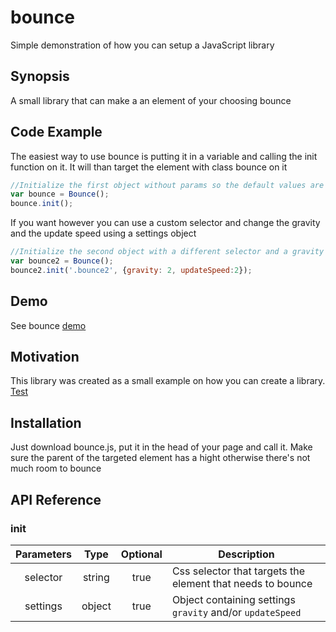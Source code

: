 # bounce
Simple demonstration of how you can setup a JavaScript library
## Synopsis

A small library that can make a an element of your choosing bounce

## Code Example

The easiest way to use bounce is putting it in a variable and calling the init function on it. It will than target the element with class bounce on it
```javascript
//Initialize the first object without params so the default values are used
var bounce = Bounce();
bounce.init();
```

If you want however you can use a custom selector and change the gravity and the update speed using a settings object
```javascript
//Initialize the second object with a different selector and a gravity of only to so it goes...much...slower
var bounce2 = Bounce();
bounce2.init('.bounce2', {gravity: 2, updateSpeed:2});
```

## Demo
See bounce [demo](https://semester4.nl/bounce/demo)

## Motivation

This library was created as a small example on how you can create a library. <a id="raw-url" href="https://raw.githubusercontent.com/drkx/bounce/master/bounce.js" download>Test</a>

## Installation

Just download bounce.js, put it in the head of your page and call it. Make sure the parent of the targeted element has a hight otherwise there's not much room to bounce

## API Reference

### init

| Parameters    | Type          | Optional | Description                                                |
|:-------------:|:-------------:|:--------:| ---------------------------------------------------------- |
| selector      | string        | true     | Css selector that targets the element that needs to bounce |
| settings      | object        | true     | Object containing settings `gravity` and/or `updateSpeed`  |
